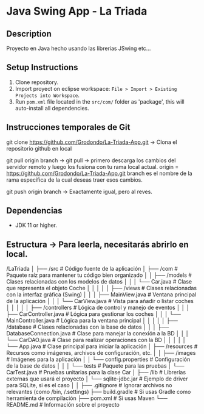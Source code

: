 # Java Swing App - La Triada

## Description
Proyecto en Java hecho usando las librerias JSwing etc...

## Setup Instructions
1. Clone repository.
2. Import proyect on eclipse workspace: `File > Import > Existing Projects into Workspace`.
3. Run `pom.xml` file located in the `src/com/` folder as 'package', this will auto-install all dependencies.

## Instrucciones temporales de Git
git clone https://github.com/Grodondo/La-Triada-App.git  ->  Clona el repositorio github en local

git pull origin branch -> 
    git pull -> primero descarga los cambios del servidor remoto y luego los fusiona con tu rama local actual.
    origin = https://github.com/Grodondo/La-Triada-App.git
    branch es el nombre de la rama específica de la cual deseas traer esos cambios.

git push origin branch -> Exactamente igual, pero al reves.


## Dependencias
- JDK 11 or higher.

## Estructura -> Para leerla, necesitarás abrirlo en local.
/LaTriada
│
├── /src                    # Código fuente de la aplicación
│   ├── /com                # Paquete raíz para mantener tu código bien organizado
│   │   ├── /models          # Clases relacionadas con los modelos de datos
│   │   │   └── Car.java     # Clase que representa el objeto Coche
│   │   │
│   │   ├── /views           # Clases relacionadas con la interfaz gráfica (Swing)
│   │   │   ├── MainView.java # Ventana principal de la aplicación
│   │   │   └── CarView.java  # Vista para añadir o listar coches
│   │   │
│   │   ├── /controllers     # Lógica de control y manejo de eventos
│   │   │   ├── CarController.java  # Lógica para gestionar los coches
│   │   │   └── MainController.java # Lógica para la ventana principal
│   │   │
│   │   ├── /database        # Clases relacionadas con la base de datos
│   │   │   ├── DatabaseConnection.java # Clase para manejar la conexión a la BD
│   │   │   └── CarDAO.java           # Clase para realizar operaciones con la BD
│   │   │
│   │   └── App.java         # Clase principal para iniciar la aplicación
│   ├── /resources           # Recursos como imágenes, archivos de configuración, etc.
│   │   ├── /images          # Imágenes para la aplicación
│   │   └── config.properties # Configuración de la base de datos
│   │
│   └── tests   # Paquete para las pruebas
│           └── CarTest.java      # Pruebas unitarias para la clase Car
│
├── /lib                     # Librerías externas que usará el proyecto
│   └── sqlite-jdbc.jar       # Ejemplo de driver para SQLite, si es el caso
│
│
├── .gitignore                # Ignorar archivos no relevantes (como /bin, /.settings)
├── build.gradle              # Si usas Gradle como herramienta de compilación
├── pom.xml                   # Si usas Maven
└── README.md                 # Información sobre el proyecto
